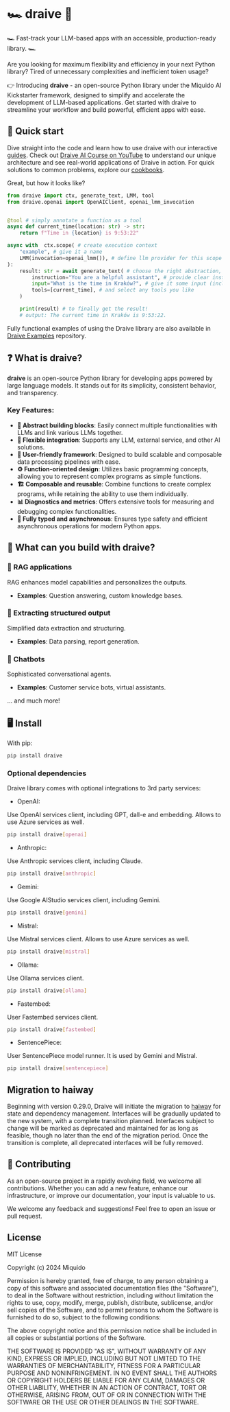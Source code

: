 # 🏎️ draive 🏁

🏎️ Fast-track your LLM-based apps with an accessible, production-ready library. 🏎️

Are you looking for maximum flexibility and efficiency in your next Python library? Tired of unnecessary complexities and inefficient token usage?

👉 Introducing **draive** - an open-source Python library under the Miquido AI Kickstarter framework, designed to simplify and accelerate the development of LLM-based applications. Get started with draive to streamline your workflow and build powerful, efficient apps with ease.

## 🚀 Quick start

Dive straight into the code and learn how to use draive with our interactive [guides](https://github.com/miquido/draive/tree/main/guides). Check out [Draive AI Course on YouTube](https://www.youtube.com/watch?v=C257Y7-y3ok&list=PLbS8Yksu3iAoRpDOGwP_UmK5s6B3SDz8T) to understand our unique architecture and see real-world applications of Draive in action. For quick solutions to common problems, explore our [cookbooks](https://github.com/miquido/draive/tree/main/cookbooks). 

Great, but how it looks like?

```python
from draive import ctx, generate_text, LMM, tool
from draive.openai import OpenAIClient, openai_lmm_invocation


@tool # simply annotate a function as a tool
async def current_time(location: str) -> str:
    return f"Time in {location} is 9:53:22"

async with  ctx.scope( # create execution context
    "example", # give it a name
    LMM(invocation=openai_lmm()), # define llm provider for this scope
):
    result: str = await generate_text( # choose the right abstraction, i.e. `generate_text`
        instruction="You are a helpful assistant", # provide clear instructions
        input="What is the time in Kraków?", # give it some input (including multimodal)
        tools=[current_time], # and select any tools you like
    )

    print(result) # to finally get the result!
    # output: The current time in Kraków is 9:53:22.
```

Fully functional examples of using the Draive library are also available in [Draive Examples](https://github.com/miquido/draive-examples) repository.

## ❓ What is draive?

**draive** is an open-source Python library for developing apps powered by large language models. It stands out for its simplicity, consistent behavior, and transparency.

### Key Features:

- **🧱 Abstract building blocks**: Easily connect multiple functionalities with LLMs and link various LLMs together.
- **🧩 Flexible integration**: Supports any LLM, external service, and other AI solutions.
- **🧒 User-friendly framework**: Designed to build scalable and composable data processing pipelines with ease.
- **⚙️ Function-oriented design**: Utilizes basic programming concepts, allowing you to represent complex programs as simple functions.
- **🏗️ Composable and reusable**: Combine functions to create complex programs, while retaining the ability to use them individually.
- **📊 Diagnostics and metrics**: Offers extensive tools for measuring and debugging complex functionalities.
- **🔄 Fully typed and asynchronous**: Ensures type safety and efficient asynchronous operations for modern Python apps.

## 🧱 What can you build with draive?

### 🦾 RAG applications

RAG enhances model capabilities and personalizes the outputs.

- **Examples**: Question answering, custom knowledge bases.

### 🧹 Extracting structured output

Simplified data extraction and structuring.

- **Examples**: Data parsing, report generation.

### 🤖 Chatbots

Sophisticated conversational agents.

- **Examples**: Customer service bots, virtual assistants.

… and much more!

## 🖥️ Install

With pip:

```bash
pip install draive
```

### Optional dependencies

Draive library comes with optional integrations to 3rd party services:

- OpenAI:

Use OpenAI services client, including GPT, dall-e and embedding. Allows to use Azure services as well.

```bash
pip install draive[openai]
```

- Anthropic:

Use Anthropic services client, including Claude.

```bash
pip install draive[anthropic]
```

- Gemini:

Use Google AIStudio services client, including Gemini.

```bash
pip install draive[gemini]
```

- Mistral:

Use Mistral services client. Allows to use Azure services as well.

```bash
pip install draive[mistral]
```

- Ollama:

Use Ollama services client.

```bash
pip install draive[ollama]
```

- Fastembed:

User Fastembed services client.

```bash
pip install draive[fastembed]
```

- SentencePiece:

User SentencePiece model runner. It is used by Gemini and Mistral.

```bash
pip install draive[sentencepiece]
```

## Migration to haiway

Beginning with version 0.29.0, Draive will initiate the migration to [haiway](https://github.com/miquido/haiway) for state and dependency management. Interfaces will be gradually updated to the new system, with a complete transition planned. Interfaces subject to change will be marked as deprecated and maintained for as long as feasible, though no later than the end of the migration period. Once the transition is complete, all deprecated interfaces will be fully removed.

## 👷 Contributing

As an open-source project in a rapidly evolving field, we welcome all contributions. Whether you can add a new feature, enhance our infrastructure, or improve our documentation, your input is valuable to us.

We welcome any feedback and suggestions! Feel free to open an issue or pull request.

## License

MIT License

Copyright (c) 2024 Miquido

Permission is hereby granted, free of charge, to any person obtaining a copy
of this software and associated documentation files (the "Software"), to deal
in the Software without restriction, including without limitation the rights
to use, copy, modify, merge, publish, distribute, sublicense, and/or sell
copies of the Software, and to permit persons to whom the Software is
furnished to do so, subject to the following conditions:

The above copyright notice and this permission notice shall be included in all
copies or substantial portions of the Software.

THE SOFTWARE IS PROVIDED "AS IS", WITHOUT WARRANTY OF ANY KIND, EXPRESS OR
IMPLIED, INCLUDING BUT NOT LIMITED TO THE WARRANTIES OF MERCHANTABILITY,
FITNESS FOR A PARTICULAR PURPOSE AND NONINFRINGEMENT. IN NO EVENT SHALL THE
AUTHORS OR COPYRIGHT HOLDERS BE LIABLE FOR ANY CLAIM, DAMAGES OR OTHER
LIABILITY, WHETHER IN AN ACTION OF CONTRACT, TORT OR OTHERWISE, ARISING FROM,
OUT OF OR IN CONNECTION WITH THE SOFTWARE OR THE USE OR OTHER DEALINGS IN THE
SOFTWARE.
